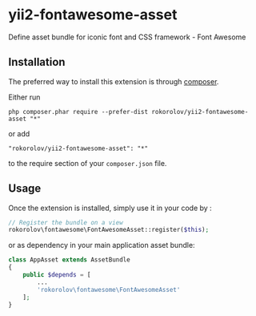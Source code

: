 yii2-fontawesome-asset
=====================
Define asset bundle for iconic font and CSS framework - Font Awesome

Installation
------------

The preferred way to install this extension is through [composer](http://getcomposer.org/download/).

Either run

```
php composer.phar require --prefer-dist rokorolov/yii2-fontawesome-asset "*"
```

or add

```
"rokorolov/yii2-fontawesome-asset": "*"
```

to the require section of your `composer.json` file.


Usage
-----

Once the extension is installed, simply use it in your code by  :

```php
// Register the bundle on a view
rokorolov\fontawesome\FontAwesomeAsset::register($this);
```

or as dependency in your main application asset bundle:

```php
class AppAsset extends AssetBundle
{
    public $depends = [
        ...
        'rokorolov\fontawesome\FontAwesomeAsset'
    ];
}
```
